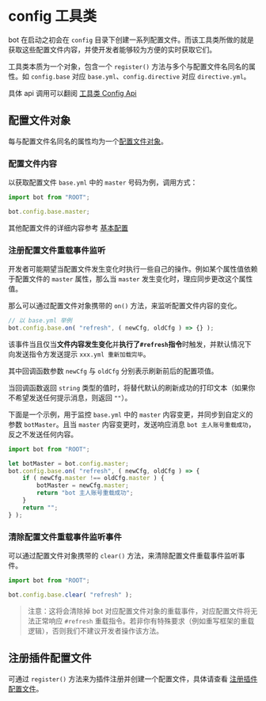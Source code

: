 # config 工具类

bot 在启动之初会在 `config` 目录下创建一系列配置文件。而该工具类所做的就是获取这些配置文件内容，并使开发者能够较为方便的实时获取它们。

工具类本质为一个对象，包含一个 `register()` 方法与多个与配置文件名同名的属性。如 `config.base` 对应 `base.yml`、`config.directive` 对应 `directive.yml`。

具体 api 调用可以翻阅 [工具类 Config Api](../../api/global/config.md)

## 配置文件对象

每与配置文件名同名的属性均为一个[配置文件对象](../../api/global/config.md#配置文件对象)。

### 配置文件内容

以获取配置文件 `base.yml` 中的 `master` 号码为例，调用方式：

```ts
import bot from "ROOT";

bot.config.base.master;
```

其他配置文件的详细内容参考 [基本配置](../../config/base.md)

### 注册配置文件重载事件监听

开发者可能期望当配置文件发生变化时执行一些自己的操作。例如某个属性值依赖于配置文件的 `master` 属性，那么当 `master` 发生变化时，理应同步更改这个属性值。

那么可以通过配置文件对象携带的 `on()` 方法，来监听配置文件内容的变化。

```ts
// 以 base.yml 举例
bot.config.base.on( "refresh", ( newCfg, oldCfg ) => {} );
```

该事件当且仅当**文件内容发生变化**并**执行了`#refresh`指令**时触发，并默认情况下向发送指令方发送提示 `xxx.yml 重新加载完毕`。

其中回调函数参数 `newCfg` 与 `oldCfg` 分别表示刷新前后的配置项值。

当回调函数返回 `string` 类型的值时，将替代默认的刷新成功的打印文本（如果你不希望发送任何提示消息，则返回 `""`）。

下面是一个示例，用于监控 `base.yml` 中的 `master` 内容变更，并同步到自定义的参数 `botMaster`。且当 `master` 内容变更时，发送响应消息 `bot 主人账号重载成功`，反之不发送任何内容。

```ts
import bot from "ROOT";

let botMaster = bot.config.master;
bot.config.base.on( "refresh", ( newCfg, oldCfg ) => {
    if ( newCfg.master !== oldCfg.master ) {
        botMaster = newCfg.master;
        return "bot 主人账号重载成功";
    }
    return "";
} );
```

### 清除配置文件重载事件监听事件

可以通过配置文件对象携带的 `clear()` 方法，来清除配置文件重载事件监听事件。

```ts
import bot from "ROOT";

bot.config.base.clear( "refresh" );
```

> 注意：这将会清除掉 bot 对应配置文件对象的重载事件，对应配置文件将无法正常响应 `#refresh` 重载指令。若非你有特殊要求（例如重写框架的重载逻辑），否则我们不建议开发者操作该方法。

## 注册插件配置文件

可通过 `register()` 方法来为插件注册并创建一个配置文件，具体请查看 [注册插件配置文件](../../guide/plugin/config-file.md#注册插件配置文件)。